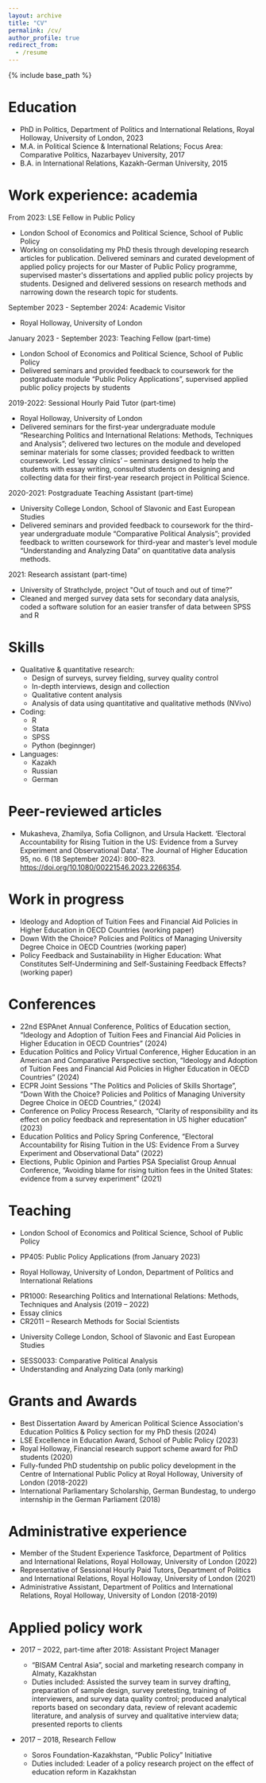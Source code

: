 ```yaml
---
layout: archive
title: "CV"
permalink: /cv/
author_profile: true
redirect_from:
  - /resume
---
```


{% include base_path %}

Education
======
* PhD in Politics, Department of Politics and International Relations, Royal Holloway, University of London, 2023
* M.A. in Political Science & International Relations; Focus Area: Comparative Politics, Nazarbayev University, 2017
* B.A. in International Relations, Kazakh-German University, 2015

Work experience: academia
======
From 2023: LSE Fellow in Public Policy
  * London School of Economics and Political Science, School of Public Policy
  * Working on consolidating my PhD thesis through developing research articles for publication. Delivered seminars and curated development of applied policy projects for our Master of Public Policy programme, supervised master's dissertations and applied public policy projects by students. Designed and delivered sessions on research methods and narrowing down the research topic for students.

September 2023 - September 2024: Academic Visitor
  * Royal Holloway, University of London
  
January 2023 - September 2023: Teaching Fellow (part-time)
  * London School of Economics and Political Science, School of Public Policy
  * Delivered seminars and provided feedback to coursework for the postgraduate module “Public Policy Applications”, supervised applied public policy projects by students

2019-2022: Sessional Hourly Paid Tutor (part-time)
  * Royal Holloway, University of London
  * Delivered seminars for the first-year undergraduate module “Researching Politics and International Relations: Methods, Techniques and Analysis”; delivered two lectures on the module and developed seminar materials for some classes; provided feedback to written coursework. Led ‘essay clinics’ – seminars designed to help the students with essay writing, consulted students on designing and collecting data for their first-year research project in Political Science.

2020-2021: Postgraduate Teaching Assistant (part-time)
  * University College London, School of Slavonic and East European Studies
  * Delivered seminars and provided feedback to coursework for the third-year undergraduate module “Comparative Political Analysis”; provided feedback to written coursework for third-year and master’s level module “Understanding and Analyzing Data” on quantitative data analysis methods.
 
2021: Research assistant (part-time)
  * University of Strathclyde, project "Out of touch and out of time?”
  * Cleaned and merged survey data sets for secondary data analysis, coded a software solution for an easier transfer of data between SPSS and R
  
Skills
======
* Qualitative & quantitative research:
  * Design of surveys, survey fielding, survey quality control
  * In-depth interviews, design and collection
  * Qualitative content analysis
  * Analysis of data using quantitative and qualitative methods (NVivo)
* Coding:
  * R
  * Stata
  * SPSS
  * Python (beginnger)
* Languages:
  * Kazakh
  * Russian
  * German 

Peer-reviewed articles
======
* Mukasheva, Zhamilya, Sofia Collignon, and Ursula Hackett. ‘Electoral Accountability for Rising Tuition in the US: Evidence from a Survey Experiment and Observational Data’. The Journal of Higher Education 95, no. 6 (18 September 2024): 800–823. https://doi.org/10.1080/00221546.2023.2266354.

Work in progress
======
* Ideology and Adoption of Tuition Fees and Financial Aid Policies in Higher Education in OECD Countries (working paper)
* Down With the Choice? Policies and Politics of Managing University Degree Choice in OECD Countries (working paper)
* Policy Feedback and Sustainability in Higher Education: What Constitutes Self-Undermining and Self-Sustaining Feedback Effects? (working paper)


Conferences
======
* 22nd ESPAnet Annual Conference, Politics of Education section, “Ideology and Adoption of Tuition Fees and Financial Aid Policies in Higher Education in OECD Countries” (2024)
* Education Politics and Policy Virtual Conference, Higher Education in an American and Comparative Perspective section, “Ideology and Adoption of Tuition Fees and Financial Aid Policies in Higher Education in OECD Countries” (2024)
* ECPR Joint Sessions "The Politics and Policies of Skills Shortage”, “Down With the Choice? Policies and Politics of Managing University Degree Choice in OECD Countries,” (2024)
* Conference on Policy Process Research, “Clarity of responsibility and its effect on policy feedback and representation in US higher education” (2023)
* Education Politics and Policy Spring Conference, “Electoral Accountability for Rising Tuition in the US: Evidence From a Survey Experiment and Observational Data” (2022)
* Elections, Public Opinion and Parties PSA Specialist Group Annual Conference, “Avoiding blame for rising tuition fees in the United States: evidence from a survey experiment” (2021)
  
Teaching
======
* London School of Economics and Political Science, School of Public Policy 
- PP405: Public Policy Applications (from January 2023)

* Royal Holloway, University of London,  Department of Politics and International Relations 
- PR1000: Researching Politics and International Relations: Methods, Techniques and Analysis (2019 – 2022)
- Essay clinics
- CR2011 – Research Methods for Social Scientists 

* University College London, School of Slavonic and East European Studies 
- SESS0033: Comparative Political Analysis
- Understanding and Analyzing Data (only marking)
  
Grants and Awards
======
* Best Dissertation Award by American Political Science Association's Education Politics & Policy section for my PhD thesis (2024)
* LSE Excellence in Education Award, School of Public Policy (2023)
* Royal Holloway, Financial research support scheme award for PhD students (2020)
* Fully-funded PhD studentship on public policy development in the Centre of International Public Policy at Royal Holloway, University of London (2018-2022)
* International Parliamentary Scholarship, German Bundestag, to undergo internship in the German Parliament (2018)

Administrative experience
======
* Member of the Student Experience Taskforce, Department of Politics and International Relations, Royal Holloway, University of London (2022)
* Representative of Sessional Hourly Paid Tutors, Department of Politics and International Relations, Royal Holloway, University of London (2021)
* Administrative Assistant, Department of Politics and International Relations, Royal Holloway, University of London (2018-2019)


Applied policy work
======

* 2017 – 2022, part-time after 2018: Assistant Project Manager
  * “BISAM Central Asia”, social and marketing research company in Almaty, Kazakhstan
  * Duties included: Assisted the survey team in survey drafting, preparation of sample design, survey pretesting, training of interviewers, and survey data quality control; produced analytical reports based on secondary data, review of relevant academic literature, and analysis of survey and qualitative interview data; presented reports to clients

* 2017 – 2018, Research Fellow
  * Soros Foundation-Kazakhstan, “Public Policy” Initiative
  * Duties included: Leader of a policy research project on the effect of education reform in Kazakhstan



